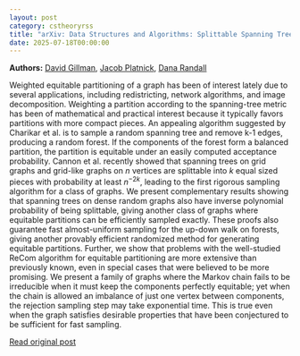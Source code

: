 ```yaml
---
layout: post
category: cstheoryrss
title: "arXiv: Data Structures and Algorithms: Splittable Spanning Trees and Balanced Forests in Dense Random Graphs"
date: 2025-07-18T00:00:00
---
```


**Authors:** [David Gillman](https://dblp.uni-trier.de/search?q=David+Gillman), [Jacob Platnick](https://dblp.uni-trier.de/search?q=Jacob+Platnick), [Dana Randall](https://dblp.uni-trier.de/search?q=Dana+Randall)

Weighted equitable partitioning of a graph has been of interest lately due to
several applications, including redistricting, network algorithms, and image
decomposition. Weighting a partition according to the spanning-tree metric has
been of mathematical and practical interest because it typically favors
partitions with more compact pieces. An appealing algorithm suggested by
Charikar et al. is to sample a random spanning tree and remove k-1 edges,
producing a random forest. If the components of the forest form a balanced
partition, the partition is equitable under an easily computed acceptance
probability. Cannon et al. recently showed that spanning trees on grid graphs
and grid-like graphs on $n$ vertices are splittable into $k$ equal sized pieces
with probability at least $n^{-2k}$, leading to the first rigorous sampling
algorithm for a class of graphs. We present complementary results showing that
spanning trees on dense random graphs also have inverse polynomial probability
of being splittable, giving another class of graphs where equitable partitions
can be efficiently sampled exactly. These proofs also guarantee fast
almost-uniform sampling for the up-down walk on forests, giving another
provably efficient randomized method for generating equitable partitions.
Further, we show that problems with the well-studied ReCom algorithm for
equitable partitioning are more extensive than previously known, even in
special cases that were believed to be more promising. We present a family of
graphs where the Markov chain fails to be irreducible when it must keep the
components perfectly equitable; yet when the chain is allowed an imbalance of
just one vertex between components, the rejection sampling step may take
exponential time. This is true even when the graph satisfies desirable
properties that have been conjectured to be sufficient for fast sampling.

[Read original post](http://arxiv.org/abs/2507.12707v1)

